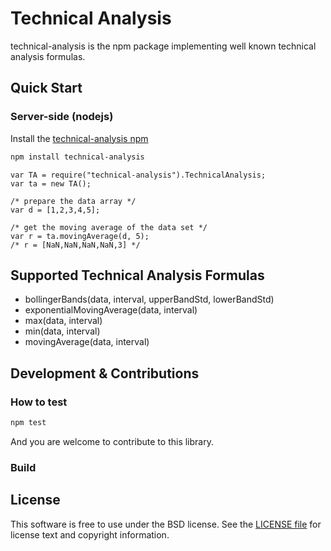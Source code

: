 Technical Analysis
==================

technical-analysis is the npm package implementing well known technical analysis formulas.

## Quick Start

### Server-side (nodejs)

Install the [technical-analysis npm](https://www.npmjs.com/package/technical-analysis)
```sh
npm install technical-analysis
```

```
var TA = require("technical-analysis").TechnicalAnalysis;
var ta = new TA();

/* prepare the data array */
var d = [1,2,3,4,5];

/* get the moving average of the data set */
var r = ta.movingAverage(d, 5);
/* r = [NaN,NaN,NaN,NaN,3] */
```

## Supported Technical Analysis Formulas

* bollingerBands(data, interval, upperBandStd, lowerBandStd)
* exponentialMovingAverage(data, interval)
* max(data, interval)
* min(data, interval)
* movingAverage(data, interval)

## Development & Contributions

### How to test
```sh
npm test
```

And you are welcome to contribute to this library.

### Build

## License

This software is free to use under the BSD license.
See the [LICENSE file](./LICENSE) for license text and copyright information.
